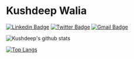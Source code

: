 # Kushdeep Walia

[![Linkedin Badge](https://img.shields.io/badge/-Kushdeep%20Walia-black?style=social&logo=Linkedin&logoColor=blue&link=https://www.linkedin.com/in/kushdeepwalia)](https://www.linkedin.com/in/kushdeepwalia/)
[![Twitter Badge](http://img.shields.io/badge/-@kushdeepwalia-black?style=social&logo=twitter&logoColor=blue&link=https://twitter.com/kushdeepwalia)](https://twitter.com/kushdeepwalia)
[![Gmail Badge](https://img.shields.io/badge/-Mail%20me-black?style=social&logo=Gmail&logoColor=red&link=mailto:skushdeep5@gmail.com)](mailto:skushdeep5@gmail.com)

![Kushdeep's github stats](https://github-readme-stats.vercel.app/api?username=kushdeepwalia&show_icons=true&theme=great-gatsby)

[![Top Langs](https://github-readme-stats.vercel.app/api/top-langs/?username=kushdeepwalia&layout=compact&theme=great-gatsby)](https://github.com/lushdeepwalia/github-readme-stats)
